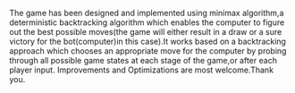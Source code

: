 The game has been designed and implemented using minimax algorithm,a deterministic backtracking algorithm which enables the computer to figure out the best possible moves(the game will either result in a draw or a sure victory for the bot(computer)in this case).It works based on a backtracking approach which chooses an appropriate move for the computer by probing through all possible game states at each stage of the game,or after each player input.
Improvements and Optimizations are most welcome.Thank you.
